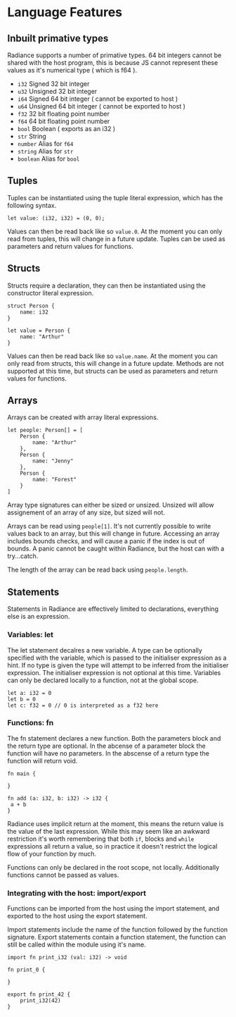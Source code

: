 # Language Features

## Inbuilt primative types
Radiance supports a number of primative types. 64 bit integers cannot be shared with the host program, this is because JS cannot represent these values as it's numerical type ( which is f64 ).

- `i32` Signed 32 bit integer
- `u32` Unsigned 32 bit integer
- `i64` Signed 64 bit integer ( cannot be exported to host )
- `u64` Unsigned 64 bit integer ( cannot be exported to host )
- `f32` 32 bit floating point number
- `f64` 64 bit floating point number
- `bool` Boolean ( exports as an i32 )
- `str` String 
- `number` Alias for `f64`
- `string` Alias for `str`
- `boolean` Alias for `bool`

## Tuples
Tuples can be instantiated using the tuple literal expression, which has the following syntax.

```
let value: (i32, i32) = (0, 0);
```

Values can then be read back like so `value.0`. At the moment you can only read from tuples, this will change in a future update. Tuples can be used as parameters and return values for functions.

## Structs
Structs require a declaration, they can then be instantiated using the constructor literal expression.

```
struct Person {
	name: i32
}

let value = Person {
	name: "Arthur"
}
```

Values can then be read back like so `value.name`. At the moment you can only read from structs, this will change in a future update. Methods are not supported at this time, but structs can be used as parameters and return values for functions.

## Arrays
Arrays can be created with array literal expressions.
```
let people: Person[] = [
	Person {
		name: "Arthur"
	},
	Person {
		name: "Jenny"
	},
	Person {
		name: "Forest"
	}
]
```
Array type signatures can either be sized or unsized. Unsized will allow assignement of an array of any size, but sized will not.

Arrays can be read using `people[1]`. It's not currently possible to write values back to an array, but this will change in future. Accessing an array includes bounds checks, and will cause a panic if the index is out of bounds. A panic cannot be caught within Radiance, but the host can with a try...catch.

The length of the array can be read back using `people.length`.

## Statements

Statements in Radiance are effectively limited to declarations, everything else is an expression.

### Variables: let
The let statement decalres a new variable. A type can be optionally specified with the variable, which is passed to the initialiser expression as a hint. If no type is given the type will attempt to be inferred from the initialiser expression. The initialiser expression is not optional at this time. Variables can only be declared locally to a function, not at the global scope.

```
let a: i32 = 0
let b = 0
let c: f32 = 0 // 0 is interpreted as a f32 here
```

### Functions: fn
The fn statement declares a new function. Both the parameters block and the return type are optional. In the abcense of a parameter block the function will have no parameters. In the abscense of a return type the function will return void.

```
fn main {

}

fn add (a: i32, b: i32) -> i32 {
 a + b
}
```

Radiance uses implicit return at the moment, this means the return value is the value of the last expression. While this may seem like an awkward restriction it's worth remembering that both `if`, blocks and `while` expressions all return a value, so in practice it doesn't restrict the logical flow of your function by much.

Functions can only be declared in the root scope, not locally. Additionally functions cannot be passed as values.

### Integrating with the host: import/export
Functions can be imported from the host using the import statement, and exported to the host using the export statement.

Import statements include the name of the function followed by the function signature.
Export statements contain a function statement, the function can still be called within the module using it's name.

```
import fn print_i32 (val: i32) -> void

fn print_0 {

}

export fn print_42 {
	print_i32(42)
}
```

